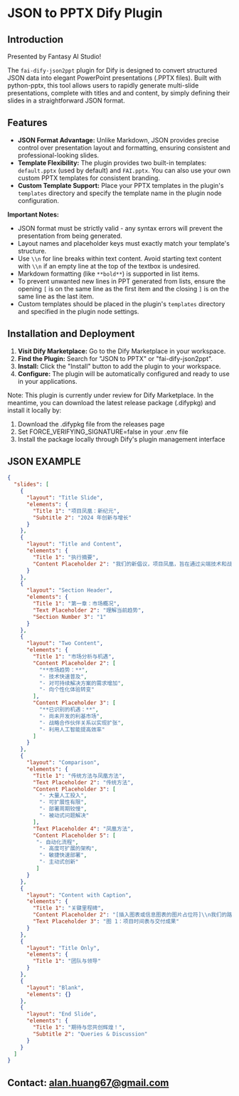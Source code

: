 # JSON to PPTX Dify Plugin

## Introduction

Presented by Fantasy AI Studio!

The `fai-dify-json2ppt` plugin for Dify is designed to convert structured JSON data into elegant PowerPoint presentations (.PPTX files). Built with python-pptx, this tool allows users to rapidly generate multi-slide presentations, complete with titles and and content, by simply defining their slides in a straightforward JSON format.

## Features

*   **JSON Format Advantage:** Unlike Markdown, JSON provides precise control over presentation layout and formatting, ensuring consistent and professional-looking slides.
*   **Template Flexibility:** The plugin provides two built-in templates: `default.pptx` (used by default) and `FAI.pptx`. You can also use your own custom PPTX templates for consistent branding.
*   **Custom Template Support:** Place your PPTX templates in the plugin's `templates` directory and specify the template name in the plugin node configuration.

**Important Notes:**
*   JSON format must be strictly valid - any syntax errors will prevent the presentation from being generated.
*   Layout names and placeholder keys must exactly match your template's structure.
*   Use `\\n` for line breaks within text content. Avoid starting text content with `\\n` if an empty line at the top of the textbox is undesired.
*   Markdown formatting (like `**bold**`) is supported in list items.
*   To prevent unwanted new lines in PPT generated from lists, ensure the opening `[` is on the same line as the first item and the closing `]` is on the same line as the last item.
*   Custom templates should be placed in the plugin's `templates` directory and specified in the plugin node settings.

## Installation and Deployment

1.  **Visit Dify Marketplace:** Go to the Dify Marketplace in your workspace.
2.  **Find the Plugin:** Search for "JSON to PPTX" or "fai-dify-json2ppt".
3.  **Install:** Click the "Install" button to add the plugin to your workspace.
4.  **Configure:** The plugin will be automatically configured and ready to use in your applications.

Note: This plugin is currently under review for Dify Marketplace. In the meantime, you can download the latest release package (.difypkg) and install it locally by:
1. Download the .difypkg file from the releases page
2. Set FORCE_VERIFYING_SIGNATURE=false in your .env file
3. Install the package locally through Dify's plugin management interface

## JSON EXAMPLE

```json
{
  "slides": [
    {
      "layout": "Title Slide",
      "elements": {
        "Title 1": "项目凤凰：新纪元",
        "Subtitle 2": "2024 年创新与增长"
      }
    },
    {
      "layout": "Title and Content",
      "elements": {
        "Title 1": "执行摘要",
        "Content Placeholder 2": "我们的新倡议，项目凤凰，旨在通过尖端技术和战略伙伴关系彻底改变市场。\\n本演示文稿概述了我们未来一年的愿景、关键策略和预期成果。我们致力于为所有利益相关者提供无与伦比的价值。"
      }
    },
    {
      "layout": "Section Header",
      "elements": {
        "Title 1": "第一章：市场概况",
        "Text Placeholder 2": "理解当前趋势",
        "Section Number 3": "1"
      }
    },
    {
      "layout": "Two Content",
      "elements": {
        "Title 1": "市场分析与机遇",
        "Content Placeholder 2": [
          "**市场趋势：**",
          "- 技术快速普及",
          "- 对可持续解决方案的需求增加",
          "- 向个性化体验转变"
        ],
        "Content Placeholder 3": [
          "**已识别的机遇：**",
          "- 尚未开发的利基市场",
          "- 战略合作伙伴关系以实现扩张",
          "- 利用人工智能提高效率"
        ]
      }
    },
    {
      "layout": "Comparison",
      "elements": {
        "Title 1": "传统方法与凤凰方法",
        "Text Placeholder 2": "传统方法",
        "Content Placeholder 3": [
          "- 大量人工投入",
          "- 可扩展性有限",
          "- 部署周期较慢",
          "- 被动式问题解决"
        ],
        "Text Placeholder 4": "凤凰方法",
        "Content Placeholder 5": [
         "- 自动化流程",
          "- 高度可扩展的架构",
          "- 敏捷快速部署",
          "- 主动式创新"
         ]
      }
    },
    {
      "layout": "Content with Caption",
      "elements": {
        "Title 1": "关键里程碑",
        "Content Placeholder 2": "[插入图表或信息图表的图片占位符]\\n我们的路线图侧重于实现产品开发、市场渗透和客户获取方面的关键里程碑。每个阶段都经过精心规划，以确保最大的影响和可持续增长。",
        "Text Placeholder 3": "图 1：项目时间表与交付成果"
      }
    },
    {
      "layout": "Title Only",
      "elements": {
        "Title 1": "团队与领导"
      }
    },
    {
      "layout": "Blank",
      "elements": {}
    },
    {
      "layout": "End Slide",
      "elements": {
        "Title 1": "期待与您共创辉煌！",
        "Subtitle 2": "Queries & Discussion"
      }
    }
  ]
}
```

## Contact: alan.huang67@gmail.com
